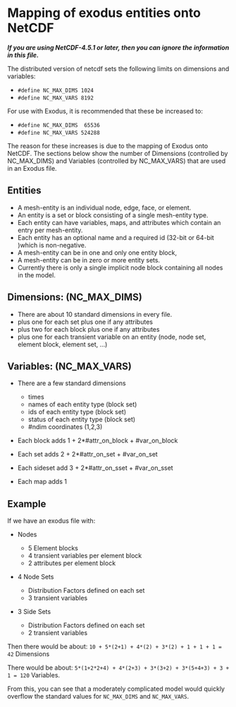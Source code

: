 # Mapping of exodus entities onto NetCDF

***If you are using NetCDF-4.5.1 or later, then you can ignore the information in this file.***

The distributed version of netcdf sets the following limits
on dimensions and variables:
*  `#define NC_MAX_DIMS 1024`
*  `#define NC_MAX_VARS 8192`

For use with Exodus, it is recommended that these be increased to:
*  `#define NC_MAX_DIMS  65536`
*  `#define NC_MAX_VARS 524288`

The reason for these increases is due to the mapping of Exodus onto
NetCDF. The sections below show the number of Dimensions (controlled
by NC_MAX_DIMS) and Variables (controlled by NC_MAX_VARS) that are
used in an Exodus file.

## Entities
*  A mesh-entity is an individual node, edge, face, or element.
*  An entity is a set or block consisting of a single mesh-entity type.
*  Each entity can have variables, maps, and attributes which contain an entry per mesh-entity.
*  Each entity has an optional name and a required id (32-bit or 64-bit )which is non-negative.
*  A mesh-entity can be in one and only one entity block,
*  A mesh-entity can be in zero or more entity sets.
*  Currently there is only a single implicit node block containing all nodes in the model.

## Dimensions: (NC_MAX_DIMS)
*  There are about 10 standard dimensions in every file.
*  plus one for each set plus one if any attributes
*  plus two for each block plus one if any attributes
*  plus one for each transient variable on an entity (node, node set, element block, element set, ...)

## Variables: (NC_MAX_VARS)
*  There are a few standard dimensions
   *  times
   *  names of each entity type (block set)
   *  ids of each entity type (block set)
   *  status of each entity type (block set)
   *  #ndim coordinates (1,2,3)

*  Each block adds 1 + 2*#attr_on_block + #var_on_block

*  Each set adds 2 + 2*#attr_on_set + #var_on_set

*  Each sideset add 3 + 2*#attr_on_sset + #var_on_sset

*  Each map adds 1

## Example
If we have an exodus file with:
*  Nodes

   *  5 Element blocks
   *  4 transient variables per element block
   *  2 attributes per element block

*  4 Node Sets
   *  Distribution Factors defined on each set
   *  3 transient variables

*  3 Side Sets
   *  Distribution Factors defined on each set
   *  2 transient variables

Then there would be about:
 `10 + 5*(2+1) + 4*(2) + 3*(2) + 1 + 1 + 1 = 42` Dimensions

There would be about:
 `5*(1+2*2+4) + 4*(2+3) + 3*(3+2) + 3*(5+4+3) + 3 + 1 = 120` Variables.

From this, you can see that a moderately complicated model would
quickly overflow the standard values for `NC_MAX_DIMS` and `NC_MAX_VARS`.
